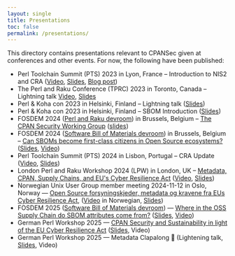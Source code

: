 ```yaml
---
layout: single
title: Presentations
toc: false
permalink: /presentations/
---
```


This directory contains presentations relevant to CPANSec given at conferences and other events. For now, the following have been published:

* Perl Toolchain Summit (PTS) 2023 in Lyon, France – Introduction to NIS2 and CRA ([Video](https://www.youtube.com/watch?v=7RjIh0b7fsI), [Slides](pts2023-nis2-cra-intro/), [Blog post](https://code.foo.no/2023/05/05/can-nis2-and-cra-save-open-source/))
* The Perl and Raku Conference (TPRC) 2023 in Toronto, Canada – Lightning talk [Video](https://www.youtube.com/watch?v=_lOiXFXZv3I), [Slides](tprc2023-cpan-sec-lightning-talk/)
* Perl & Koha con 2023 in Helsinki, Finland – Lightning talk ([Slides](perlkohacon-cpan-sec-lightning-talk/))
* Perl & Koha con 2023 in Helsinki, Finland – SBOM Introduction ([Slides](perlkohacon-cpan-sbom-talk/))
* FOSDEM 2024 ([Perl and Raku devroom](https://fosdem.org/2024/schedule/track/perl-raku/)) in Brussels, Belgium – [The CPAN Security Working Group](https://fosdem.org/2024/schedule/event/fosdem-2024-2395-the-cpan-security-working-group/) ([slides](fosdem2024-cpan-sec-talk/))
* FOSDEM 2024 ([Software Bill of Materials devroom](https://archive.fosdem.org/2024/schedule/track/software-bill-of-materials/)) in Brussels, Belgium – [Can SBOMs become first-class citizens in Open Source ecosystems?](https://archive.fosdem.org/2024/schedule/event/fosdem-2024-3358-can-sboms-become-first-class-citizens-in-open-source-ecosystems-/) ([Slides](fosdem2024-sbom-in-open-source-ecosystems-talk/), [Video](https://archive.fosdem.org/2024/schedule/event/fosdem-2024-3358-can-sboms-become-first-class-citizens-in-open-source-ecosystems-/))
* Perl Toolchain Summit (PTS) 2024 in Lisbon, Portugal – CRA Update ([Video](https://www.youtube.com/watch?v=TMkqKB03y4g), [Slides](pts2024-cra-update/))
* London Perl and Raku Workshop 2024 (LPW) in London, UK – [Metadata, CPAN, Supply Chains, and EU's Cyber Resilience Act](https://act.yapc.eu/lpw2024/talk/7915) ([Video](https://www.youtube.com/watch?v=QYcsH5ehkrg), [Slides](lpw2024-metadata-cpan-foss-cra/))
* Norwegian Unix User Group member meeting 2024-11-12 in Oslo, Norway — [Open Source forsyningskjeder, metadata og kravene fra EUs Cyber Resilience Act](https://www.nuug.no/aktiviteter/20241112-Open-Source-forsyningskjeder-metadata-og-kravene-fra-EUs-Cyber-Resilience-Act/), ([Video](https://www.youtube.com/live/31dkI0P7dkk?si=bjk67TUtFBTniQLH&t=17) in Norwegian, [Slides](nuug2024-metadata-foss-cra/))
* FOSDEM 2025 ([Software Bill of Materials devroom](https://fosdem.org/2025/schedule/track/sbom/)) — [Where in the OSS Supply Chain do SBOM attributes come from?](https://fosdem.org/2025/schedule/event/fosdem-2025-6483-where-in-the-oss-supply-chain-do-sbom-attributes-come-from-/) ([Slides](fosdem2025-where-do-sbom-attributes-come-from/), [Video](https://fosdem.org/2025/schedule/event/fosdem-2025-6483-where-in-the-oss-supply-chain-do-sbom-attributes-come-from-/))
* German Perl Workshop 2025 — [CPAN Security and Sustainability in light of the EU Cyber Resilience Act](https://act.yapc.eu/gpw2025/talk/7956) ([Slides](gpw2025-cpan-security-sustainability/), Video)
* German Perl Workshop 2025 — Metadata Clapalong 👏 (Lightening talk, [Slides](gpw2025-metadata-clapalong/), Video)
